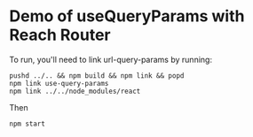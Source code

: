 # Demo of useQueryParams with Reach Router

To run, you'll need to link url-query-params by running:

```
pushd ../.. && npm build && npm link && popd
npm link use-query-params
npm link ../../node_modules/react
```

Then

```
npm start
```
